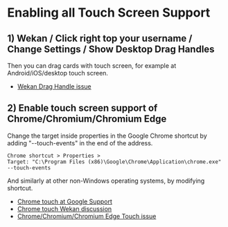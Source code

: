 # Enabling all Touch Screen Support

## 1) Wekan / Click right top your username / Change Settings / Show Desktop Drag Handles

Then you can drag cards with touch screen, for example at Android/iOS/desktop touch screen.

- [Wekan Drag Handle issue](https://github.com/wekan/wekan/issues/3755)

## 2) Enable touch screen support of Chrome/Chromium/Chromium Edge

Change the target inside properties in the Google Chrome shortcut by adding "--touch-events" in the end of the address.
```
Chrome shortcut > Properties >
Target: "C:\Program Files (x86)\Google\Chrome\Application\chrome.exe" --touch-events
```
And similarly at other non-Windows operating systems, by modifying shortcut.

- [Chrome touch at Google Support](https://support.google.com/chrome/thread/18609718/how-to-get-drag-drop-working-with-touch-screen-working-on-latest-version-of-chrome?hl=en)
- [Chrome touch Wekan discussion](https://github.com/wekan/wekan/discussions/3958)
- [Chrome/Chromium/Chromium Edge Touch issue](https://github.com/wekan/wekan/discussions/3958)